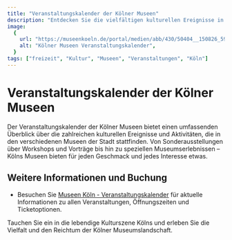 ```yaml
---
title: "Veranstaltungskalender der Kölner Museen"
description: "Entdecken Sie die vielfältigen kulturellen Ereignisse in den Museen Kölns"
image:
  {
    url: "https://museenkoeln.de/portal/medien/abb/430/50404__150826_5903506_lo.jpg",
    alt: "Kölner Museen Veranstaltungskalender",
  }
tags: ["freizeit", "Kultur", "Museen", "Veranstaltungen", "Köln"]
---
```


# Veranstaltungskalender der Kölner Museen

Der Veranstaltungskalender der Kölner Museen bietet einen umfassenden Überblick über die zahlreichen kulturellen Ereignisse und Aktivitäten, die in den verschiedenen Museen der Stadt stattfinden. Von Sonderausstellungen über Workshops und Vorträge bis hin zu speziellen Museumserlebnissen – Kölns Museen bieten für jeden Geschmack und jedes Interesse etwas.

## Weitere Informationen und Buchung

- Besuchen Sie [Museen Köln - Veranstaltungskalender](https://museenkoeln.de/portal/Veranstaltungskalender) für aktuelle Informationen zu allen Veranstaltungen, Öffnungszeiten und Ticketoptionen.

Tauchen Sie ein in die lebendige Kulturszene Kölns und erleben Sie die Vielfalt und den Reichtum der Kölner Museumslandschaft.
